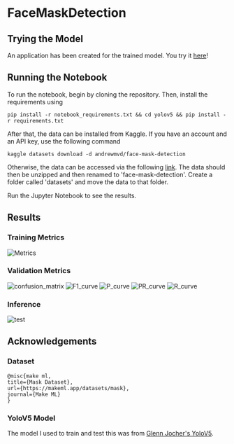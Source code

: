 # FaceMaskDetection

## Trying the Model
An application has been created for the trained model. You try it [here](https://share.streamlit.io/luk413/facemaskdetection/main/main.py)!

## Running the Notebook
To run the notebook, begin by cloning the repository. Then, install the requirements using
```
pip install -r notebook_requirements.txt && cd yolov5 && pip install -r requirements.txt 
```
After that, the data can be installed from Kaggle. If you have an account and an API key, use the following command
```
kaggle datasets download -d andrewmvd/face-mask-detection 
```
Otherwise, the data can be accessed via the following [link](https://www.kaggle.com/andrewmvd/face-mask-detection).
The data should then be unzipped and then renamed to 'face-mask-detection'. Create a folder called 'datasets' and move 
the data to that folder.

Run the Jupyter Notebook to see the results.

## Results
### Training Metrics
![Metrics](metrics.png)
### Validation Metrics
![confusion_matrix](confusion_matrix.png)
![F1_curve](F1_curve.png)
![P_curve](P_curve.png)
![PR_curve](PR_curve.png)
![R_curve](R_curve.png)
### Inference
![test](test.png)
## Acknowledgements
### Dataset
```
@misc{make ml,
title={Mask Dataset},
url={https://makeml.app/datasets/mask},
journal={Make ML}
}
```
### YoloV5 Model
The model I used to train and test this was from [Glenn Jocher's YoloV5](https://github.com/ultralytics/yolov5). 